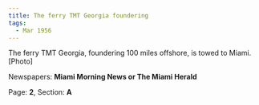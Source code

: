 ```yaml
---  
title: The ferry TMT Georgia foundering  
tags:  
  - Mar 1956  
---  
```

  
The ferry TMT Georgia, foundering 100 miles offshore, is towed to Miami. [Photo]  
  
Newspapers: **Miami Morning News or The Miami Herald**  
  
Page: **2**, Section: **A** 
